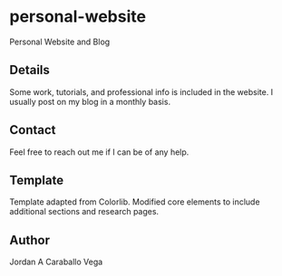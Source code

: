 # personal-website
Personal Website and Blog

## Details
Some work, tutorials, and professional info is included in the website. I usually post on my blog in a monthly basis.

## Contact
Feel free to reach out me if I can be of any help.

## Template 
Template adapted from Colorlib. Modified core elements to include additional sections and research pages.

## Author
Jordan A Caraballo Vega
